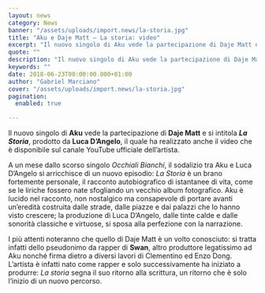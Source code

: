 ```yaml
---
layout: news
category: News
banner: "/assets/uploads/import.news/la-storia.jpg"
title: "Aku e Daje Matt – La storia: video"
excerpt: "Il nuovo singolo di Aku vede la partecipazione di Daje Matt e si intitola La Storia, prodotto da Luca D’Angelo, il quale ha realizzato anche il video che è disponibile sul canale YouTube ufficiale dell’artista. A un mese dallo scorso singolo Occhiali Bianchi, il sodalizio tra Aku e Luca D’Angelo si arricchisce di un nuovo episodio: [&hellip"
quote: ""
description: "Il nuovo singolo di Aku vede la partecipazione di Daje Matt e si intitola La Storia, prodotto da Luca D’Angelo, il quale ha realizzato anche il video che è disponibile sul canale YouTube ufficiale dell’artista. A un mese dallo scorso singolo Occhiali Bianchi, il sodalizio tra Aku e Luca D’Angelo si arricchisce di un nuovo episodio: [&hellip"
keywords: ""
date: 2018-06-23T00:00:00.000+01:00
author: "Gabriel Marciano"
cover: "/assets/uploads/import.news/la-storia.jpg"
pagination:
  enabled: true

---
```


Il nuovo singolo di **Aku** vede la partecipazione di **Daje Matt** e si intitola **_La Storia_**, prodotto da **Luca D’Angelo**, il quale ha realizzato anche il video che è disponibile sul canale YouTube ufficiale dell’artista.

A un mese dallo scorso singolo _Occhiali Bianchi_, il sodalizio tra Aku e Luca D’Angelo si arricchisce di un nuovo episodio: _La Storia_ è un brano fortemente personale, il racconto autobiografico di istantanee di vita, come se le liriche fossero nate sfogliando un vecchio album fotografico. Aku è lucido nel racconto, non nostalgico ma consapevole di portare avanti un’eredità costruita dalle strade, dalle piazze e dai palazzi che lo hanno visto crescere; la produzione di Luca D’Angelo, dalle tinte calde e dalle sonorità classiche e virtuose, si sposa alla perfezione con la narrazione.

I più attenti noteranno che quello di Daje Matt è un volto conosciuto: si tratta infatti dello pseudonimo da rapper di **Swan**, altro produttore legatissimo ad Aku nonché firma dietro a diversi lavori di Clementino ed Enzo Dong. L’artista è infatti nato come rapper e solo successivamente ha iniziato a produrre: _La storia_ segna il suo ritorno alla scrittura, un ritorno che è solo l’inizio di un nuovo percorso.